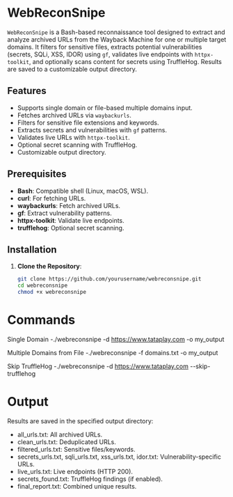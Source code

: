 # WebReconSnipe

`WebReconSnipe` is a Bash-based reconnaissance tool designed to extract and analyze archived URLs from the Wayback Machine for one or multiple target domains. It filters for sensitive files, extracts potential vulnerabilities (secrets, SQLi, XSS, IDOR) using `gf`, validates live endpoints with `httpx-toolkit`, and optionally scans content for secrets using TruffleHog. Results are saved to a customizable output directory.

## Features
- Supports single domain or file-based multiple domains input.
- Fetches archived URLs via `waybackurls`.
- Filters for sensitive file extensions and keywords.
- Extracts secrets and vulnerabilities with `gf` patterns.
- Validates live URLs with `httpx-toolkit`.
- Optional secret scanning with TruffleHog.
- Customizable output directory.

## Prerequisites
- **Bash**: Compatible shell (Linux, macOS, WSL).
- **curl**: For fetching URLs.
- **waybackurls**: Fetch archived URLs.
- **gf**: Extract vulnerability patterns.
- **httpx-toolkit**: Validate live endpoints.
- **trufflehog**: Optional secret scanning.

## Installation
1. **Clone the Repository**:
   ```bash
   git clone https://github.com/yourusername/webreconsnipe.git
   cd webreconsnipe
   chmod +x webreconsnipe

# Commands

Single Domain
-./webreconsnipe -d https://www.tataplay.com -o my_output

Multiple Domains from File
-./webreconsnipe -f domains.txt -o my_output

Skip TruffleHog
-./webreconsnipe -d https://www.tataplay.com --skip-trufflehog

# Output
Results are saved in the specified output directory:

- all_urls.txt: All archived URLs.
- clean_urls.txt: Deduplicated URLs.
- filtered_urls.txt: Sensitive files/keywords.
- secrets_urls.txt, sqli_urls.txt, xss_urls.txt, idor.txt: Vulnerability-specific URLs.
- live_urls.txt: Live endpoints (HTTP 200).
- secrets_found.txt: TruffleHog findings (if enabled).
- final_report.txt: Combined unique results.
